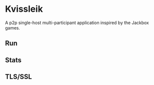 
# Kvissleik

A p2p single-host multi-participant application inspired by the Jackbox games. 



## Run


## Stats


## TLS/SSL